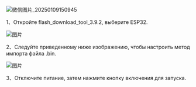 
![微信图片_20250109150945](https://github.com/user-attachments/assets/451e3914-451a-4f37-a827-a6236b0520ef)

1、Откройте flash_download_tool_3.9.2, выберите ESP32.

![图片](https://github.com/user-attachments/assets/5d9554f2-5e6b-4ead-8f72-0539db385972)

2、Следуйте приведенному ниже изображению, чтобы настроить метод импорта файла .bin.

![图片](https://github.com/user-attachments/assets/a120b6fb-3f7d-45fc-92f5-a7537eb3538c)

3、Отключите питание, затем нажмите кнопку включения для запуска.
